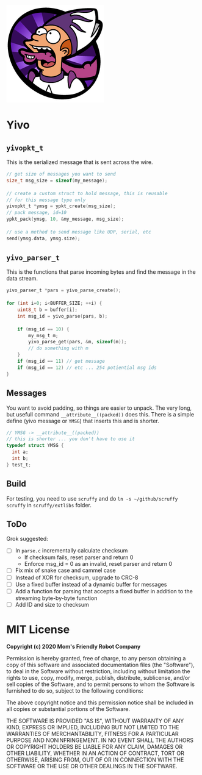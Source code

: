 ![](https://raw.githubusercontent.com/MomsFriendlyRobotCompany/yivo/main/docs/yivo.png)

# Yivo

## `yivopkt_t`

This is the serialized message that is sent across the wire.

```c
// get size of messages you want to send
size_t msg_size = sizeof(my_message);

// create a custom struct to hold message, this is reusable
// for this message type only
yivopkt_t *ymsg = ypkt_create(msg_size);
// pack message, id=10
ypkt_pack(ymsg, 10, &my_message, msg_size);

// use a method to send message like UDP, serial, etc
send(ymsg.data, ymsg.size);
```

## `yivo_parser_t`

This is the functions that parse incoming bytes and find the message
in the data stream.

```c
yivo_parser_t *pars = yivo_parse_create();

for (int i=0; i<BUFFER_SIZE; ++i) {
    uint8_t b = buffer[i];
    int msg_id = yivo_parse(pars, b);

    if (msg_id == 10) {
        my_msg_t m;
        yivo_parse_get(pars, &m, sizeof(m));
        // do something with m
    }
    if (msg_id == 11) // get message
    if (msg_id == 12) // etc ... 254 potiential msg ids
}
```

## Messages

You want to avoid padding, so things are easier to unpack. The very long, but
usefull command `__attribute__((packed))` does this. There is a simple define
(yivo message or `YMSG`) that inserts this and is shorter.

```c
// YMSG -> __attribute__((packed))
// this is shorter ... you don't have to use it
typedef struct YMSG {
  int a;
  int b;
} test_t;
```

## Build

For testing, you need to use `scruffy` and do `ln -s ~/github/scruffy scruffy`
in `scruffy/extlibs` folder.

## ToDo

Grok suggested:

- [ ] In `parse.c` incrementally calculate checksum
    - If checksum fails, reset parser and return 0
    - Enforce msg_id = 0 as an invalid, reset parser and return 0 
- [ ] Fix mix of snake case and cammel case
- [ ] Instead of XOR for checksum, upgrade to CRC-8
- [ ] Use a fixed buffer instead of a dynamic buffer for messages
- [ ] Add a function for parsing that accepts a fixed buffer in addition
    to the streaming byte-by-byte function
- [ ] Add ID and size to checksum

# MIT License

**Copyright (c) 2020 Mom's Friendly Robot Company**

Permission is hereby granted, free of charge, to any person obtaining a copy
of this software and associated documentation files (the "Software"), to deal
in the Software without restriction, including without limitation the rights
to use, copy, modify, merge, publish, distribute, sublicense, and/or sell
copies of the Software, and to permit persons to whom the Software is
furnished to do so, subject to the following conditions:

The above copyright notice and this permission notice shall be included in all
copies or substantial portions of the Software.

THE SOFTWARE IS PROVIDED "AS IS", WITHOUT WARRANTY OF ANY KIND, EXPRESS OR
IMPLIED, INCLUDING BUT NOT LIMITED TO THE WARRANTIES OF MERCHANTABILITY,
FITNESS FOR A PARTICULAR PURPOSE AND NONINFRINGEMENT. IN NO EVENT SHALL THE
AUTHORS OR COPYRIGHT HOLDERS BE LIABLE FOR ANY CLAIM, DAMAGES OR OTHER
LIABILITY, WHETHER IN AN ACTION OF CONTRACT, TORT OR OTHERWISE, ARISING FROM,
OUT OF OR IN CONNECTION WITH THE SOFTWARE OR THE USE OR OTHER DEALINGS IN THE
SOFTWARE.
